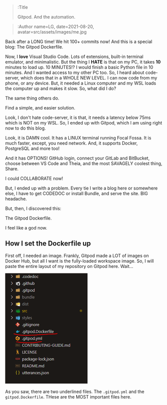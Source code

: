 <!-- > :Hero src=src/assets/images/batch-file.png -->

> :Title
>
> Gitpod. And the automation.

> :Author name=LG,
>         date=2021-08-20,
>         avatar=src/assets/images/me.jpg

Back after a LONG time! We hit 100+ commits now! And this is a special blog: The Gitpod Dockerfile.

Now, I **love** Visual Studio Code. Lots of extensions, built-in terminal emulator, and minimalistic. But the thing I **HATE** is that on my PC, it takes **10** minutes to load up. 10 MINUTES!? I would finish a basic Python file in 10 minutes. And I wanted access to my other PC too. So, I heard about code-server, which does that in a WHOLE NEW LEVEL. I can now code from my phone, or any device. But, it needed a Linux computer and my WSL loads the computer up and makes it slow. So, what did I do?

The same thing others do.

Find a simple, and easier solution.

Look, I don't hate code-server, it is that, it needs a latency below 75ms which is NOT on my WSL. So, I ended up with Gitpod, which I am using right now to do this blog.

Look, it is DAMN cool. It has a LINUX terminal running Focal Fossa. It is much faster, except, you need network. And, it supports Docker, PostgreSQL and more too!

And it has OPTIONS! GitHub login, connect your GitLab and BitBucket, choose between VS Code and Theia, and the most SAVAGELY coolest thing, Share.

I could COLLABORATE now!

But, I ended up with a problem. Every tie I write a blog here or somewhere else, I have to get CODEDOC or install Bundle, and serve the site. BIG headache.

But, then, I discovered this:

The Gitpod Dockerfile.

I feel like a god now.

## How I set the Dockerfile up

First off, I needed an image. Frankly, Gitpod made a LOT of images on Docker Hub, but all I want is the fully-loaded workspace image. So, I will paste the entire layout of my repository on Gitpod here. Wait...

![layout of the files from Gitpod](src/assets/images/layout.PNG)

As you saw, there are two underlined files. The `.gitpod.yml` and the `gitpod.Dockerfile`. THese are the MOST important files here.
<!--First revsion-->